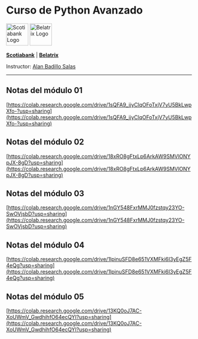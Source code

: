 # Curso de Python Avanzado

<img src="https://amei.mx/wp-content/uploads/2016/08/Scotiabank-logo.jpg" alt="Scotiabank Logo" height="60">
<img src="https://www.belatrix.com/wp-content/uploads/2023/08/belatrix-logosweb-1.png" alt="Belatrix Logo" height="60">


**[Scotiabank](https://www.scotiabank.com.mx)** | **[Belatrix](https://www.belatrix.com)**

Instructor: [Alan Badillo Salas](alan@nomadacode.com)

---

## Notas del módulo 01

[https://colab.research.google.com/drive/1sQFA9_jjyClqOFoTxjV7yU5BkLwpXfo-?usp=sharing](https://colab.research.google.com/drive/1sQFA9_jjyClqOFoTxjV7yU5BkLwpXfo-?usp=sharing)

## Notas del módulo 02

[https://colab.research.google.com/drive/18xRO8gFtxLp6ArkAW9SMVlONYpJX-8gD?usp=sharing](https://colab.research.google.com/drive/18xRO8gFtxLp6ArkAW9SMVlONYpJX-8gD?usp=sharing)

## Notas del módulo 03

[https://colab.research.google.com/drive/1nGY548FxrMMJ0fzstqy23YO-SwOVjsbD?usp=sharing](https://colab.research.google.com/drive/1nGY548FxrMMJ0fzstqy23YO-SwOVjsbD?usp=sharing)

## Notas del módulo 04

[https://colab.research.google.com/drive/1lpinuSFD8e651VXMFki6I3yEgZ5F4eQg?usp=sharing](https://colab.research.google.com/drive/1lpinuSFD8e651VXMFki6I3yEgZ5F4eQg?usp=sharing)

## Notas del módulo 05

[https://colab.research.google.com/drive/13KQ0oJ7AC-XoUWmV_GwdhihfO64ecQYI?usp=sharing](https://colab.research.google.com/drive/13KQ0oJ7AC-XoUWmV_GwdhihfO64ecQYI?usp=sharing)

